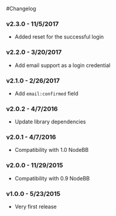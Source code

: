 #Changelog

### v2.3.0 - 11/5/2017

- Added reset for the successful login

### v2.2.0 - 3/20/2017

- Add email support as a login credential

### v2.1.0 - 2/26/2017

- Add `email:confirmed` field

### v2.0.2 - 4/7/2016

- Update library dependencies

### v2.0.1 - 4/7/2016

- Compatibility with 1.0 NodeBB

### v2.0.0 - 11/29/2015

- Compatibility with 0.9 NodeBB

### v1.0.0 - 5/23/2015

- Very first release